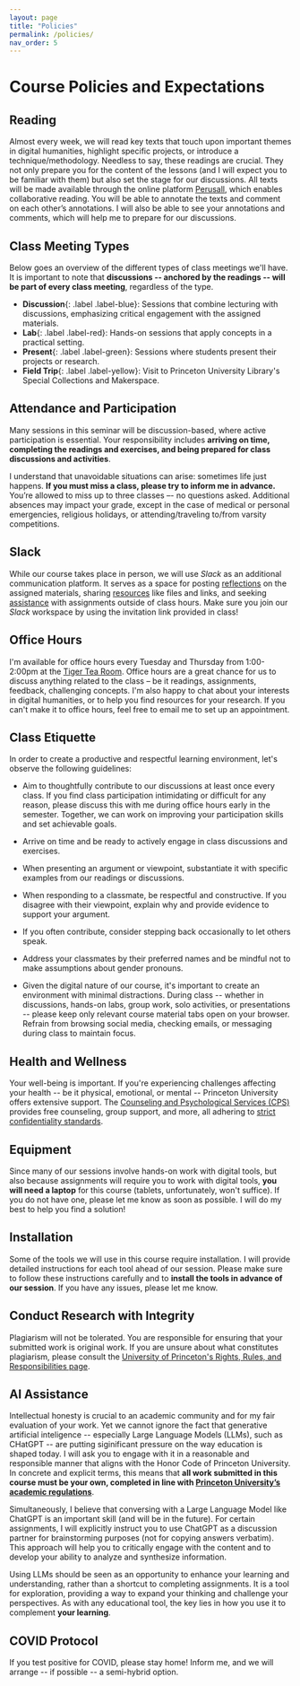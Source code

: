 ```yaml
---
layout: page
title: "Policies"
permalink: /policies/
nav_order: 5
---
```


# Course Policies and Expectations

## Reading

Almost every week, we will read key texts that touch upon important themes in digital humanities, highlight specific projects, or introduce a technique/methodology. Needless to say, these readings are crucial. They not only prepare you for the content of the lessons (and I will expect you to be familiar with them) but also set the stage for our discussions. All texts will be made available through the online platform [Perusall](https://www.perusall.com/), which enables collaborative reading. You will be able to annotate the texts and comment on each other’s annotations. I will also be able to see your annotations and comments, which will help me to prepare for our discussions.

## Class Meeting Types

Below goes an overview of the different types of class meetings we'll have. It is important to note that **discussions -- anchored by the readings -- will be part of every class meeting**, regardless of the type.

- **Discussion**{: .label .label-blue}: Sessions that combine lecturing with discussions, emphasizing critical engagement with the assigned materials.
- **Lab**{: .label .label-red}: Hands-on sessions that apply concepts in a practical setting.
- **Present**{: .label .label-green}: Sessions where students present their projects or research.
- **Field Trip**{: .label .label-yellow}: Visit to Princeton University Library's Special Collections and Makerspace.

## Attendance and Participation

Many sessions in this seminar will be discussion-based, where active participation is essential. Your responsibility includes **arriving on time, completing the readings and exercises, and being prepared for class discussions and activities**.

I understand that unavoidable situations can arise: sometimes life just happens. **If you must miss a class, please try to inform me in advance.** You’re allowed to miss up to three classes –- no questions asked. Additional absences may impact your grade, except in the case of medical or personal emergencies, religious holidays, or attending/traveling to/from varsity competitions.

## Slack

While our course takes place in person, we will use _Slack_ as an additional communication platform. It serves as a space for posting [reflections](https://introtodh-fall2024.slack.com/archives/C07JYA7QTM0) on the assigned materials, sharing [resources](https://introtodh-fall2024.slack.com/archives/C07KM0H9943) like files and links, and seeking [assistance](https://introtodh-fall2024.slack.com/archives/C07KM3PUMGA) with assignments outside of class hours. Make sure you join our _Slack_ workspace by using the invitation link provided in class!

## Office Hours

I'm available for office hours every Tuesday and Thursday from 1:00-2:00pm at the [Tiger Tea Room](https://dining.princeton.edu/where-eat/locations/tiger-tea-room). Office hours are a great chance for us to discuss anything related to the class – be it readings, assignments, feedback, challenging concepts. I'm also happy to chat about your interests in digital humanities, or to help you find resources for your research. If you can't make it to office hours, feel free to email me to set up an appointment.

## Class Etiquette

In order to create a productive and respectful learning environment, let's observe the following guidelines:

- Aim to thoughtfully contribute to our discussions at least once every class. If you find class participation intimidating or difficult for any reason, please discuss this with me during office hours early in the semester. Together, we can work on improving your participation skills and set achievable goals.

- Arrive on time and be ready to actively engage in class discussions and exercises.

- When presenting an argument or viewpoint, substantiate it with specific examples from our readings or discussions.

- When responding to a classmate, be respectful and constructive. If you disagree with their viewpoint, explain why and provide evidence to support your argument.

- If you often contribute, consider stepping back occasionally to let others speak.

- Address your classmates by their preferred names and be mindful not to make assumptions about gender pronouns.

- Given the digital nature of our course, it's important to create an environment with minimal distractions. During class -- whether in discussions, hands-on labs, group work, solo activities, or presentations -- please keep only relevant course material tabs open on your browser. Refrain from browsing social media, checking emails, or messaging during class to maintain focus.

## Health and Wellness

Your well-being is important. If you're experiencing challenges affecting your health -- be it physical, emotional, or mental -- Princeton University offers extensive support. The [Counseling and Psychological Services (CPS)](https://uhs.princeton.edu/counseling-psychological-services) provides free counseling, group support, and more, all adhering to [strict confidentiality standards](https://uhs.princeton.edu/counseling-psychological-services/counseling/confidentiality-cps).

## Equipment

Since many of our sessions involve hands-on work with digital tools, but also because assignments will require you to work with digital tools, **you will need a laptop** for this course (tablets, unfortunately, won't suffice). If you do not have one, please let me know as soon as possible. I will do my best to help you find a solution!

## Installation

Some of the tools we will use in this course require installation. I will provide detailed instructions for each tool ahead of our session. Please make sure to follow these instructions carefully and to **install the tools in advance of our session**. If you have any issues, please let me know.

## Conduct Research with Integrity

Plagiarism will not be tolerated. You are responsible for ensuring that your submitted work is original work. If you are unsure about what constitutes plagiarism, please consult the [University of Princeton's Rights, Rules, and Responsibilities page](https://rrr.princeton.edu/2023/students-and-university/24-academic-regulations#comp246).

## AI Assistance

Intellectual honesty is crucial to an academic community and for my fair evaluation of your work. Yet we cannot ignore the fact that generative artificial inteligence -- especially Large Language Models (LLMs), such as CHatGPT -- are putting siginificant pressure on the way education is shaped today. I will ask you to engage with it in a reasonable and responsible manner that aligns with the Honor Code of Princeton University. In concrete and explicit terms, this means that **all work submitted in this course must be your own, completed in line with [Princeton University’s academic regulations](https://rrr.princeton.edu/2022/students-and-university/24-academic-regulations)**.

Simultaneously, I believe that conversing with a Large Language Model like ChatGPT is an important skill (and will be in the future). For certain assignments, I will explicitly instruct you to use ChatGPT as a discussion partner for brainstorming purposes (not for copying answers verbatim). This approach will help you to critically engage with the content and to develop your ability to analyze and synthesize information.

Using LLMs should be seen as an opportunity to enhance your learning and understanding, rather than a shortcut to completing assignments. It is a tool for exploration, providing a way to expand your thinking and challenge your perspectives. As with any educational tool, the key lies in how you use it to complement **your learning**.

## COVID Protocol

If you test positive for COVID, please stay home! Inform me, and we will arrange -- if possible -- a semi-hybrid option.